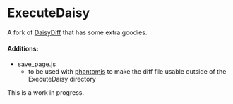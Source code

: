 # ExecuteDaisy
A fork of [DaisyDiff](https://code.google.com/archive/p/daisydiff/) that has some extra goodies. 
#### Additions:
 - save_page.js
	 - to be used with [phantomjs](http://phantomjs.org/) to make the diff file usable outside of the ExecuteDaisy directory

This is a work in progress.
